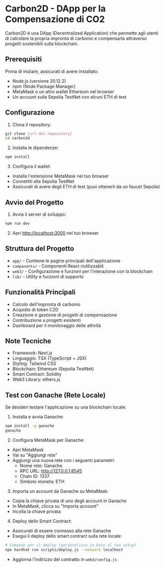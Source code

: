 # Carbon2D - DApp per la Compensazione di CO2

Carbon2D è una DApp (Decentralized Application) che permette agli utenti di calcolare la propria impronta di carbonio e compensarla attraverso progetti sostenibili sulla blockchain.

## Prerequisiti

Prima di iniziare, assicurati di avere installato:

- Node.js (versione 20.12.2)
- npm (Node Package Manager)
- MetaMask o un altro wallet Ethereum nel browser
- Un account sulla Sepolia TestNet con alcuni ETH di test

## Configurazione

1. Clona il repository:
```bash
git clone [url-del-repository]
cd carbon2d
```

2. Installa le dipendenze:
```bash
npm install
```

3. Configura il wallet:
- Installa l'estensione MetaMask nel tuo browser
- Connettiti alla Sepolia TestNet
- Assicurati di avere degli ETH di test (puoi ottenerli da un faucet Sepolia)

## Avvio del Progetto

1. Avvia il server di sviluppo:
```bash
npm run dev
```

2. Apri [http://localhost:3000](http://localhost:3000) nel tuo browser

## Struttura del Progetto

- `app/` - Contiene le pagine principali dell'applicazione
- `components/` - Componenti React riutilizzabili
- `web3/` - Configurazione e funzioni per l'interazione con la blockchain
- `lib/` - Utility e funzioni di supporto

## Funzionalità Principali

- Calcolo dell'impronta di carbonio
- Acquisto di token C2D
- Creazione e gestione di progetti di compensazione
- Contribuzione a progetti esistenti
- Dashboard per il monitoraggio delle attività

## Note Tecniche

- Framework: Next.js
- Linguaggio: TSX (TypeScript + JSX)
- Styling: Tailwind CSS
- Blockchain: Ethereum (Sepolia TestNet)
- Smart Contract: Solidity
- Web3 Library: ethers.js

## Test con Ganache (Rete Locale)

Se desideri testare l'applicazione su una blockchain locale:

1. Installa e avvia Ganache:
```bash
npm install -g ganache
ganache
```

2. Configura MetaMask per Ganache:
- Apri MetaMask
- Vai su "Aggiungi rete"
- Aggiungi una nuova rete con i seguenti parametri:
  - Nome rete: Ganache
  - RPC URL: http://127.0.0.1:8545
  - Chain ID: 1337
  - Simbolo moneta: ETH

3. Importa un account da Ganache su MetaMask:
- Copia la chiave privata di uno degli account in Ganache
- In MetaMask, clicca su "Importa account"
- Incolla la chiave privata

4. Deploy dello Smart Contract:
- Assicurati di essere connesso alla rete Ganache
- Esegui il deploy dello smart contract sulla rete locale:
```bash
# Comando per il deploy (personalizza in base al tuo setup)
npx hardhat run scripts/deploy.js --network localhost
```
- Aggiorna l'indirizzo del contratto in `web3/config.js`